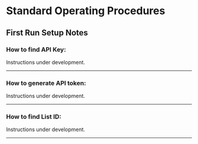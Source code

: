 # Standard Operating Procedures

## First Run Setup Notes

### How to find API Key:

Instructions under development.

---

### How to generate API token:

Instructions under development.

---

### How to find List ID:

Instructions under development.

---